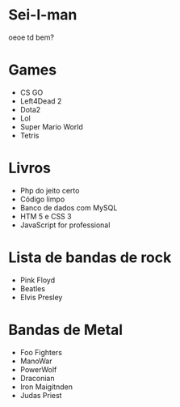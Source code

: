 # Sei-l-man
oeoe
td bem?

# Games

* CS GO
* Left4Dead 2
* Dota2
* Lol
* Super Mario World
* Tetris

# Livros

* Php do jeito certo
* Código limpo
* Banco de dados com MySQL
* HTM 5 e CSS 3
* JavaScript for professional

# Lista de bandas de rock

* Pink Floyd
* Beatles
* Elvis Presley

# Bandas de Metal

* Foo Fighters
* ManoWar
* PowerWolf
* Draconian
* Iron Maigitnden
* Judas Priest

